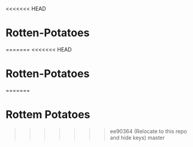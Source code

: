 <<<<<<< HEAD
# Rotten-Potatoes
=======
<<<<<<< HEAD
# Rotten-Potatoes
=======
# Rottem Potatoes
 
>>>>>>> ee90364 (Relocate to this repo and hide keys)
>>>>>>> master
